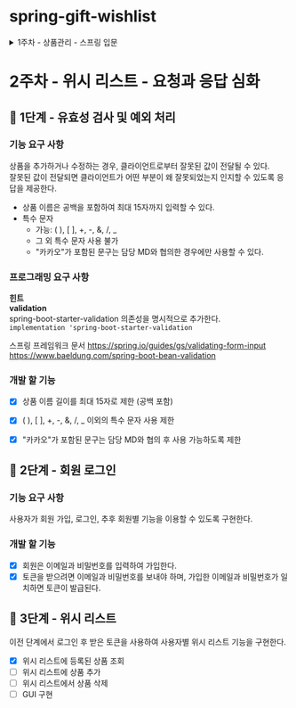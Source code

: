 # spring-gift-wishlist
<details>
<summary> 1주차 - 상품관리 - 스프링 입문</summary>

## 🚀 1단계 - 상품 API

## 과제 진행 요구 사항
- 미션은 선물하기 상품 관리 저장소를 포크하고 클론하는 것으로 시작한다.
- 저장소에 GitHub 사용자 이름으로 브랜치가 생성되었는지 확인한다.
- 저장소를 내 계정으로 포크한다.
- 기능을 구현하기 전 README.md에 구현할 기능 목록을 정리해 추가한다.
- Git의 커밋 단위는 앞 단계에서 README.md에 정리한 기능 목록 단위로 추가한다.
- AngularJS Git Commit Message Conventions을 참고해 커밋 메시지를 작성한다.

## 기능 요구 사항
- 상품을 조회, 추가, 수정, 삭제할 수 있는 간단한 HTTP API를 구현한다.
- HTTP 요청과 응답은 JSON 형식으로 주고받는다.
- 현재는 별도의 데이터베이스가 없으므로 적절한 자바 컬렉션 프레임워크를 사용하여 메모리에 저장한다.

## 개발 할 기능
- [x] 상품을 표현할 Product 만들기
- [x] 상품 조회 API 구현
- [x] 상품 추가 API 구현
- [x] 상품 수정 API 구현
- [x] 상품 삭제 API 구현


# 🚀 2단계 - 관리자 화면

## 개발 할 기능
- [x] 상품 조회 기능
- [x] 상품 추가 기능
- [x] 상품 수정 기능
- [x] 상품 삭제 기능

# 🚀 3단계 - 데이터베이스 적용
## 개발 할 기능
- [x] DB 초기화 (앱 실행 시점)
- [x] 상품 전체 조회 (Read)
- [x] 특정 id의 상품 조회 (Read)
- [x] 상품 추가 기능 (Create)
- [x] 상품 수정 기능 (Update)
- [x] 상품 삭제 기능 (Delete)
</details>

# 2주차 - 위시 리스트 - 요청과 응답 심화

## 🚀 1단계 - 유효성 검사 및 예외 처리
### 기능 요구 사항
상품을 추가하거나 수정하는 경우, 클라이언트로부터 잘못된 값이 전달될 수 있다. \
잘못된 값이 전달되면 클라이언트가 어떤 부분이 왜 잘못되었는지 인지할 수 있도록 응답을 제공한다.

- 상품 이름은 공백을 포함하여 최대 15자까지 입력할 수 있다.
- 특수 문자
    - 가능: ( ), [ ], +, -, &, /, _
    - 그 외 특수 문자 사용 불가
    - "카카오"가 포함된 문구는 담당 MD와 협의한 경우에만 사용할 수 있다.


### 프로그래밍 요구 사항
**힌트**\
**validation**\
spring-boot-starter-validation 의존성을 명시적으로 추가한다.\
`implementation 'spring-boot-starter-validation`

스프링 프레임워크 문서
https://spring.io/guides/gs/validating-form-input
https://www.baeldung.com/spring-boot-bean-validation

### 개발 할 기능
- [X] 상품 이름 길이를 최대 15자로 제한 (공백 포함)
- [X] ( ), [ ], +, -, &, /, _ 이외의 특수 문자 사용 제한
- [X] "카카오"가 포함된 문구는 담당 MD와 협의 후 사용 가능하도록 제한


## 🚀 2단계 - 회원 로그인

### 기능 요구 사항
사용자가 회원 가입, 로그인, 추후 회원별 기능을 이용할 수 있도록 구현한다.

### 개발 할 기능
- [X] 회원은 이메일과 비밀번호를 입력하여 가입한다.
- [X] 토큰을 받으려면 이메일과 비밀번호를 보내야 하며, 가입한 이메일과 비밀번호가 일치하면 토큰이 발급된다.

## 🚀 3단계 - 위시 리스트
이전 단계에서 로그인 후 받은 토큰을 사용하여 사용자별 위시 리스트 기능을 구현한다.
- [X] 위시 리스트에 등록된 상품 조회
- [ ] 위시 리스트에 상품 추가
- [ ] 위시 리스트에서 상품 삭제
- [ ] GUI 구현